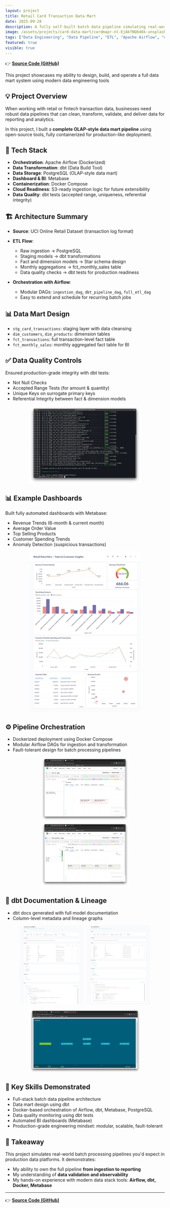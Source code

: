 ```yaml
---
layout: project
title: Retail Card Transaction Data Mart
date: 2025-09-28
description: A fully self-built batch data pipeline simulating real-world retail transaction analytics. 
image: /assets/projects/card-data-mart/cardmapr-nl-EjAkfNQb46k-unsplash.jpg
tags: ["Data Engineering", "Data Pipeline", "ETL", "Apache Airflow", "dbt", "Docker", "Data Mart", "Data Quality", "PostgreSQL", "Metabase", "OLAP", "Batch Processing"]
featured: true
visible: true
---
```


👉 [**Source Code (GitHub)**](https://github.com/namikimlab/card-data-mart)

This project showcases my ability to design, build, and operate a full data mart system using modern data engineering tools

## 💡 Project Overview

When working with retail or fintech transaction data, businesses need robust data pipelines that can clean, transform, validate, and deliver data for reporting and analytics.

In this project, I built a **complete OLAP-style data mart pipeline** using open-source tools, fully containerized for production-like deployment.

## 🔧 Tech Stack

- **Orchestration**: Apache Airflow (Dockerized)
- **Data Transformation**: dbt (Data Build Tool)
- **Data Storage**: PostgreSQL (OLAP-style data mart)
- **Dashboard & BI**: Metabase
- **Containerization**: Docker Compose
- **Cloud Readiness**: S3-ready ingestion logic for future extensibility
- **Data Quality**: dbt tests (accepted range, uniqueness, referential integrity)


## 🏗️ Architecture Summary

- **Source**: UCI Online Retail Dataset (transaction log format)
- **ETL Flow**:
  - Raw ingestion → PostgreSQL
  - Staging models → dbt transformations
  - Fact and dimension models → Star schema design
  - Monthly aggregations → fct_monthly_sales table
  - Data quality checks → dbt tests for production readiness

- **Orchestration with Airflow**:
  - Modular DAGs: `ingestion_dag`, `dbt_pipeline_dag`, `full_etl_dag`
  - Easy to extend and schedule for recurring batch jobs


## 📊 Data Mart Design

- `stg_card_transactions`: staging layer with data cleansing
- `dim_customers`, `dim_products`: dimension tables
- `fct_transactions`: full transaction-level fact table
- `fct_monthly_sales`: monthly aggregated fact table for BI


## ✅ Data Quality Controls

Ensured production-grade integrity with dbt tests:

- Not Null Checks
- Accepted Range Tests (for amount & quantity)
- Unique Keys on surrogate primary keys
- Referential Integrity between fact & dimension models

<p align="center">
  <img src="/assets/projects/card-data-mart/dbt_test_result.png" alt="dbt test result" width="70%" />
</p>


## 📊 Example Dashboards

Built fully automated dashboards with Metabase:

- Revenue Trends (6-month & current month)
- Average Order Value
- Top Selling Products
- Customer Spending Trends
- Anomaly Detection (suspicious transactions)

<p align="center">
  <img src="/assets/projects/card-data-mart/metabase_dashboard.jpg" alt="Metabase dashboard" width="70%" />
</p>


## ⚙️ Pipeline Orchestration

- Dockerized deployment using Docker Compose
- Modular Airflow DAGs for ingestion and transformation
- Fault-tolerant design for batch processing pipelines

<p align="center">
  <img src="/assets/projects/card-data-mart/dag_1.png" alt="Airflow DAG 1" width="55%" />
  <img src="/assets/projects/card-data-mart/dag_2.png" alt="Airflow DAG 2" width="55%" />
</p>

## 🔬 dbt Documentation & Lineage

- dbt docs generated with full model documentation
- Column-level metadata and lineage graphs

<div style="display: flex; justify-content: center; align-items: center; gap: 2%;">
  <img src="/assets/projects/card-data-mart/dbt_doc_1.jpg" alt="dbt doc" style="width: 40%;" />
  <img src="/assets/projects/card-data-mart/dbt_doc_2.png" alt="dbt doc" style="width: 40%;" />
</div>

<p align="center">
  <img src="/assets/projects/card-data-mart/dbt_lineage.png" alt="dbt lineage" width="70%" />
</p>


## 🧰 Key Skills Demonstrated

- Full-stack batch data pipeline architecture
- Data mart design using dbt
- Docker-based orchestration of Airflow, dbt, Metabase, PostgreSQL
- Data quality monitoring using dbt tests
- Automated BI dashboards (Metabase)
- Production-grade engineering mindset: modular, scalable, fault-tolerant

## 🎯 Takeaway

This project simulates real-world batch processing pipelines you'd expect in production data platforms. It demonstrates:

- My ability to own the full pipeline **from ingestion to reporting**
- My understanding of **data validation and observability**
- My hands-on experience with modern data stack tools: **Airflow, dbt, Docker, Metabase**

---
👉 [**Source Code (GitHub)**](https://github.com/namikimlab/card-data-mart)